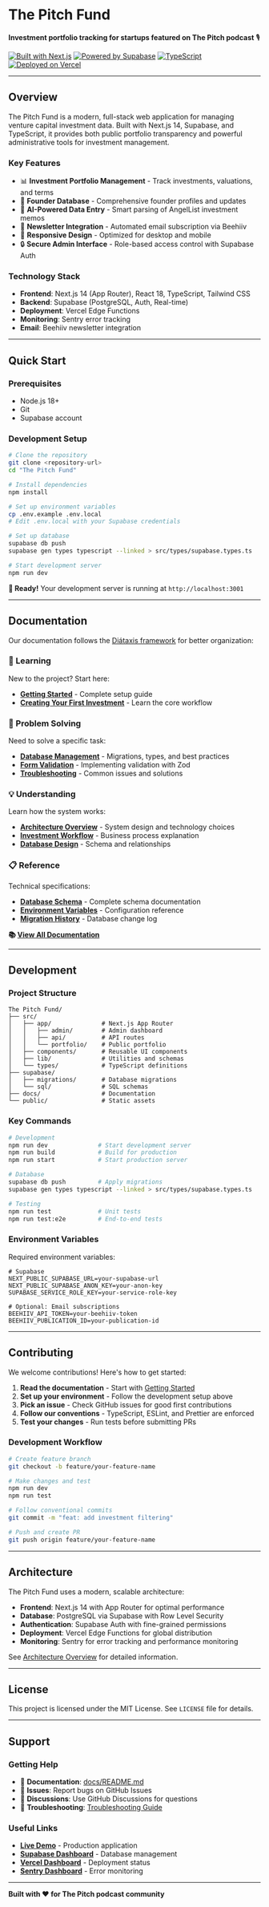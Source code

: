 # The Pitch Fund

**Investment portfolio tracking for startups featured on The Pitch podcast** 🎙️

[![Built with Next.js](https://img.shields.io/badge/Built%20with-Next.js-black)](https://nextjs.org/)
[![Powered by Supabase](https://img.shields.io/badge/Powered%20by-Supabase-3ECF8E)](https://supabase.com/)
[![TypeScript](https://img.shields.io/badge/TypeScript-Ready-blue)](https://www.typescriptlang.org/)
[![Deployed on Vercel](https://img.shields.io/badge/Deployed%20on-Vercel-black)](https://vercel.com/)

---

## Overview

The Pitch Fund is a modern, full-stack web application for managing venture capital investment data. Built with Next.js 14, Supabase, and TypeScript, it provides both public portfolio transparency and powerful administrative tools for investment management.

### Key Features

- 📊 **Investment Portfolio Management** - Track investments, valuations, and terms
- 👥 **Founder Database** - Comprehensive founder profiles and updates  
- 🚀 **AI-Powered Data Entry** - Smart parsing of AngelList investment memos
- 📧 **Newsletter Integration** - Automated email subscription via Beehiiv
- 📱 **Responsive Design** - Optimized for desktop and mobile
- 🔒 **Secure Admin Interface** - Role-based access control with Supabase Auth

### Technology Stack

- **Frontend**: Next.js 14 (App Router), React 18, TypeScript, Tailwind CSS
- **Backend**: Supabase (PostgreSQL, Auth, Real-time)
- **Deployment**: Vercel Edge Functions
- **Monitoring**: Sentry error tracking
- **Email**: Beehiiv newsletter integration

---

## Quick Start

### Prerequisites

- Node.js 18+
- Git
- Supabase account

### Development Setup

```bash
# Clone the repository
git clone <repository-url>
cd "The Pitch Fund"

# Install dependencies
npm install

# Set up environment variables
cp .env.example .env.local
# Edit .env.local with your Supabase credentials

# Set up database
supabase db push
supabase gen types typescript --linked > src/types/supabase.types.ts

# Start development server
npm run dev
```

**🚀 Ready!** Your development server is running at `http://localhost:3001`

---

## Documentation

Our documentation follows the [Diátaxis framework](https://diataxis.fr/) for better organization:

### 📖 Learning
New to the project? Start here:

- [**Getting Started**](docs/tutorials/getting-started.md) - Complete setup guide
- [**Creating Your First Investment**](docs/tutorials/creating-first-investment.md) - Learn the core workflow

### 🔧 Problem Solving
Need to solve a specific task:

- [**Database Management**](docs/how-to/database-management.md) - Migrations, types, and best practices
- [**Form Validation**](docs/how-to/form-validation.md) - Implementing validation with Zod
- [**Troubleshooting**](docs/how-to/troubleshooting.md) - Common issues and solutions

### 💡 Understanding
Learn how the system works:

- [**Architecture Overview**](docs/explanation/architecture.md) - System design and technology choices
- [**Investment Workflow**](docs/explanation/investment-workflow.md) - Business process explanation
- [**Database Design**](docs/explanation/database-design.md) - Schema and relationships

### 📋 Reference
Technical specifications:

- [**Database Schema**](docs/reference/database-schema.md) - Complete schema documentation
- [**Environment Variables**](docs/reference/environment-variables.md) - Configuration reference
- [**Migration History**](docs/reference/migration-history.md) - Database change log

**📚 [View All Documentation](docs/README.md)**

---

## Development

### Project Structure

```
The Pitch Fund/
├── src/
│   ├── app/              # Next.js App Router
│   │   ├── admin/        # Admin dashboard
│   │   ├── api/          # API routes
│   │   └── portfolio/    # Public portfolio
│   ├── components/       # Reusable UI components
│   ├── lib/              # Utilities and schemas
│   └── types/            # TypeScript definitions
├── supabase/
│   ├── migrations/       # Database migrations
│   └── sql/              # SQL schemas
├── docs/                 # Documentation
└── public/               # Static assets
```

### Key Commands

```bash
# Development
npm run dev              # Start development server
npm run build            # Build for production
npm run start            # Start production server

# Database
supabase db push         # Apply migrations
supabase gen types typescript --linked > src/types/supabase.types.ts

# Testing
npm run test             # Unit tests
npm run test:e2e         # End-to-end tests
```

### Environment Variables

Required environment variables:

```env
# Supabase
NEXT_PUBLIC_SUPABASE_URL=your-supabase-url
NEXT_PUBLIC_SUPABASE_ANON_KEY=your-anon-key
SUPABASE_SERVICE_ROLE_KEY=your-service-role-key

# Optional: Email subscriptions
BEEHIIV_API_TOKEN=your-beehiiv-token
BEEHIIV_PUBLICATION_ID=your-publication-id
```

---

## Contributing

We welcome contributions! Here's how to get started:

1. **Read the documentation** - Start with [Getting Started](docs/tutorials/getting-started.md)
2. **Set up your environment** - Follow the development setup above
3. **Pick an issue** - Check GitHub issues for good first contributions
4. **Follow our conventions** - TypeScript, ESLint, and Prettier are enforced
5. **Test your changes** - Run tests before submitting PRs

### Development Workflow

```bash
# Create feature branch
git checkout -b feature/your-feature-name

# Make changes and test
npm run dev
npm run test

# Follow conventional commits
git commit -m "feat: add investment filtering"

# Push and create PR
git push origin feature/your-feature-name
```

---

## Architecture

The Pitch Fund uses a modern, scalable architecture:

- **Frontend**: Next.js 14 with App Router for optimal performance
- **Database**: PostgreSQL via Supabase with Row Level Security
- **Authentication**: Supabase Auth with fine-grained permissions
- **Deployment**: Vercel Edge Functions for global distribution
- **Monitoring**: Sentry for error tracking and performance monitoring

See [Architecture Overview](docs/explanation/architecture.md) for detailed information.

---

## License

This project is licensed under the MIT License. See `LICENSE` file for details.

---

## Support

### Getting Help

- 📖 **Documentation**: [docs/README.md](docs/README.md)
- 🐛 **Issues**: Report bugs on GitHub Issues
- 💬 **Discussions**: Use GitHub Discussions for questions
- 🚨 **Troubleshooting**: [Troubleshooting Guide](docs/how-to/troubleshooting.md)

### Useful Links

- [**Live Demo**](https://thepitchfund.com) - Production application
- [**Supabase Dashboard**](https://supabase.com/dashboard) - Database management
- [**Vercel Dashboard**](https://vercel.com/dashboard) - Deployment status
- [**Sentry Dashboard**](https://sentry.io/) - Error monitoring

---

**Built with ❤️ for The Pitch podcast community**
